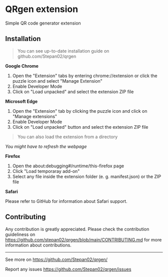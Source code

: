 # QRgen extension
Simple QR code generator extension

## Installation
> You can see up-to-date installation guide on github.com/Stepan02/qrgen

**Google Chrome**
1. Open the "Extension" tabs by entering chrome://extension or click the puzzle icon and select "Manage Extension"
2. Enable Developer Mode
3. Click on "Load unpacked" and select the extension ZIP file

**Microsoft Edge**
1. Open the "Extension" tab by clicking the puzzle icon and click on "Manage extensions"
2. Enable Developer Mode
3. Click on "Load unpacked" button and select the extension ZIP file
> You can also load the extension from a directory

*You might have to refresh the webpage*

**Firefox**
1. Open the about:debugging#/runtime/this-firefox page
2. Click "Load temporaray add-on"
3. Select any file inside the extension folder (e. g. manifest.json) or the ZIP file

**Safari**

Please refer to GitHub for information about Safari support.

## Contributing

Any contribution is greatly appreciated. Please check the contribution guideliness on https://github.com/stepan02/qrgen/blob/main/CONTRIBUTING.md for more information about contributions.

---
See more on https://github.com/Stepan02/qrgen/

Report any issues https://github.com/Stepan02/qrgen/issues
